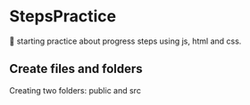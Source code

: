# StepsPractice
🎉 starting practice about progress steps using js, html and css.

## Create files and folders
Creating two folders: public and src

